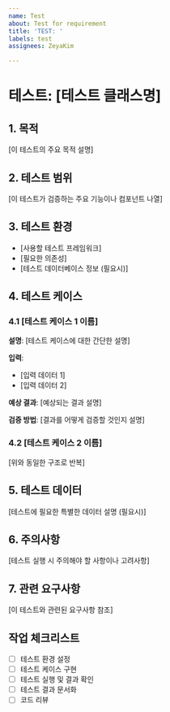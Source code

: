 ```yaml
---
name: Test
about: Test for requirement
title: 'TEST: '
labels: test
assignees: ZeyaKim

---
```


# 테스트: [테스트 클래스명]

## 1. 목적

[이 테스트의 주요 목적 설명]

## 2. 테스트 범위

[이 테스트가 검증하는 주요 기능이나 컴포넌트 나열]

## 3. 테스트 환경

- [사용할 테스트 프레임워크]
- [필요한 의존성]
- [테스트 데이터베이스 정보 (필요시)]

## 4. 테스트 케이스

### 4.1 [테스트 케이스 1 이름]

**설명**: [테스트 케이스에 대한 간단한 설명]

**입력**:
- [입력 데이터 1]
- [입력 데이터 2]

**예상 결과**: [예상되는 결과 설명]

**검증 방법**: [결과를 어떻게 검증할 것인지 설명]

### 4.2 [테스트 케이스 2 이름]

[위와 동일한 구조로 반복]

## 5. 테스트 데이터

[테스트에 필요한 특별한 데이터 설명 (필요시)]

## 6. 주의사항

[테스트 실행 시 주의해야 할 사항이나 고려사항]

## 7. 관련 요구사항

[이 테스트와 관련된 요구사항 참조]

## 작업 체크리스트

- [ ] 테스트 환경 설정
- [ ] 테스트 케이스 구현
- [ ] 테스트 실행 및 결과 확인
- [ ] 테스트 결과 문서화
- [ ] 코드 리뷰
